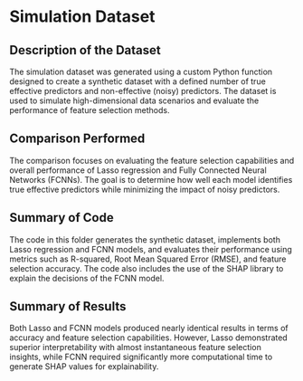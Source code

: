 # Simulation Dataset

## Description of the Dataset
The simulation dataset was generated using a custom Python function designed to create a synthetic dataset with a defined number of true effective predictors and non-effective (noisy) predictors. The dataset is used to simulate high-dimensional data scenarios and evaluate the performance of feature selection methods.

## Comparison Performed
The comparison focuses on evaluating the feature selection capabilities and overall performance of Lasso regression and Fully Connected Neural Networks (FCNNs). The goal is to determine how well each model identifies true effective predictors while minimizing the impact of noisy predictors.

## Summary of Code
The code in this folder generates the synthetic dataset, implements both Lasso regression and FCNN models, and evaluates their performance using metrics such as R-squared, Root Mean Squared Error (RMSE), and feature selection accuracy. The code also includes the use of the SHAP library to explain the decisions of the FCNN model.

## Summary of Results
Both Lasso and FCNN models produced nearly identical results in terms of accuracy and feature selection capabilities. However, Lasso demonstrated superior interpretability with almost instantaneous feature selection insights, while FCNN required significantly more computational time to generate SHAP values for explainability.
